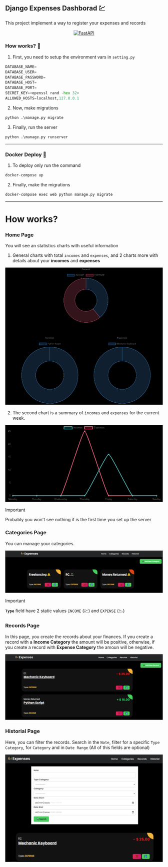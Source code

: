 ## Django Expenses Dashborad 💹

This project implement a way to register your expenses and records

<p align="center">
<a href="https://www.djangoproject.com/" target="blank"><img align="center" src="https://img.shields.io/badge/django-%23092E20.svg?style=for-the-badge&logo=django&logoColor=white" alt="FastAPI" height="30"/></a>
</p>


### How works? 🔧

1. First, you need to setup the environment vars in `setting.py`

```python
DATABASE_NAME=
DATABASE_USER=
DATABASE_PASSWORD=
DATABASE_HOST=
DATABASE_PORT=
SECRET_KEY=<openssl rand -hex 32>
ALLOWED_HOSTS=localhost,127.0.0.1
```

2. Now, make migrations

```cmd
python .\manage.py migrate
```

3. Finally, run the server

```cmd
python .\manage.py runserver
```

---

### Docker Deploy 🐳

1. To deploy only run the command

```bash
docker-compose up
```

2. Finally, make the migrations 

```bash
docker-compose exec web python manage.py migrate
```

---


# How works?

### Home Page

You will see an statistics charts with useful information

1. General charts with total `incomes` and `expenses`, and 2 charts more with details about your **incomes** and **expenses**

![Charts.png](assets/01-home.png)

2. The second chart is a summary of `incomes` and `expenses` for the current week.

![Week.png](assets/02-home.PNG)

>[!IMPORTANT]
> Probably you won't see nothing if is the first time you set up the server


### Categories Page

You can manage your categories.

![Categories.png](assets/01-categories.png)

>[!IMPORTANT]
> **`Type`** field have 2 static values `INCOME` (💹) and `EXPENSE` (📉)


### Records Page

In this page, you create the records about your finances. If you create a record with a **Income Category** the amount will be positive, otherwise, if you create a record with **Expense Category** the amoun will be negative.

![Records.png](assets/01-records.png)


### Historial Page

Here, you can filter the records. Search in the `Note`, filter for a specific `Type Category`, for `Category` and in `Date Range` (All of this fields are optional)

![Historial.png](assets/01-historial.PNG)


